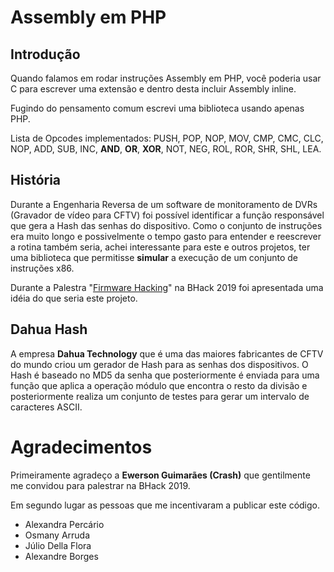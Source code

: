 # Assembly em PHP

## Introdução

Quando falamos em rodar instruções Assembly em PHP, você poderia usar C para escrever uma extensão e dentro desta incluir Assembly inline.

Fugindo do pensamento comum escrevi uma biblioteca usando apenas PHP.

Lista de Opcodes implementados: PUSH, POP, NOP, MOV, CMP, CMC, CLC, NOP, ADD, SUB, INC, **AND**, **OR**, **XOR**, NOT, NEG, ROL, ROR, SHR, SHL, LEA.

## História

Durante a Engenharia Reversa de um software de monitoramento de DVRs (Gravador de vídeo para CFTV) foi possível identificar a função responsável que gera a Hash das senhas do dispositivo. Como o conjunto de instruções era muito longo e possivelmente o tempo gasto para entender e reescrever a rotina também seria, achei interessante para este e outros projetos, ter uma biblioteca que permitisse **simular** a execução de um conjunto de instruções x86.

Durante a Palestra "[Firmware Hacking](https://www.linkedin.com/posts/jan%C3%B4-falkowski-burkard-514248a0_palestra-firmware-hacking-apresentada-no-activity-6607810092978982912-V3P7)" na BHack 2019 foi apresentada uma idéia do que seria este projeto.

## Dahua Hash

A empresa **Dahua Technology** que é uma das maiores fabricantes de CFTV do mundo criou um gerador de Hash para as senhas dos dispositivos. O Hash é baseado no MD5 da senha que posteriormente é enviada para uma função que aplica a operação módulo que encontra o resto da divisão e posteriormente realiza um conjunto de testes para gerar um intervalo de caracteres ASCII.

# Agradecimentos

Primeiramente agradeço a **Ewerson Guimarães (Crash)** que gentilmente me convidou para palestrar na BHack 2019.

Em segundo lugar as pessoas que me incentivaram a publicar este código.
* Alexandra Percário
* Osmany Arruda
* Júlio Della Flora
* Alexandre Borges
